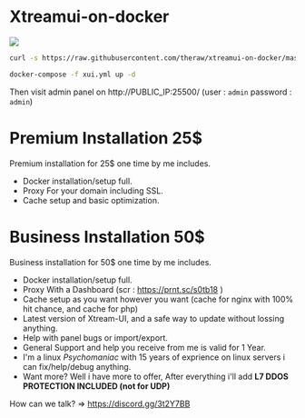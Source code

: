 # Xtreamui-on-docker
![](https://www.youtube.com/embed/eiDSrA8Z-iw)


```bash
curl -s https://raw.githubusercontent.com/theraw/xtreamui-on-docker/master/docker-compose.yml > xui.yml

docker-compose -f xui.yml up -d
```

Then visit admin panel on http://PUBLIC_IP:25500/ (user : `admin` password : `admin`)

# Premium Installation 25$

Premium installation for 25$ one time by me includes.
- Docker installation/setup full.
- Proxy For your domain including SSL.
- Cache setup and basic optimization.

# Business Installation 50$

Business installation for 50$ one time by me includes.
- Docker installation/setup full.
- Proxy With a Dashboard (scr : https://prnt.sc/s0tb18 )
- Cache setup as you want however you want (cache for nginx with 100% hit chance, and cache for php)
- Latest version of Xtream-UI, and a safe way to update without lossing anything.
- Help with panel bugs or import/export.
- General Support and help you receive from me is valid for 1 Year.
- I'm a linux *Psychomaniac* with 15 years of exprience on linux servers i can fix/help/debug anything.
- Want more? Well i have more to offer, After everything i'll add **L7 DDOS PROTECTION INCLUDED (not for UDP)**

How can we talk? => https://discord.gg/3t2Y7BB
